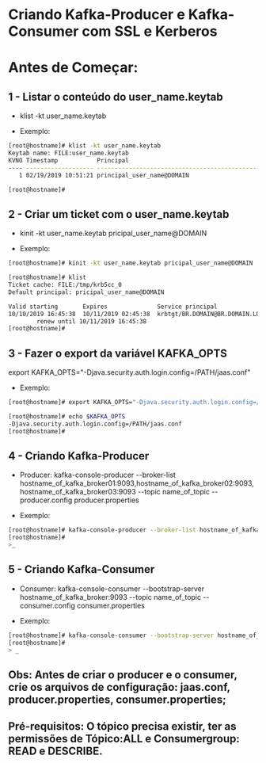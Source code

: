 # Criando Kafka-Producer e Kafka-Consumer com SSL e Kerberos

# Antes de Começar:

## 1 - Listar o conteúdo do user_name.keytab

- klist -kt user_name.keytab

- Exemplo: 
``` sh
[root@hostname]# klist -kt user_name.keytab
Keytab name: FILE:user_name.keytab
KVNO Timestamp           Principal
---- ------------------- ------------------------------------------------------
   1 02/19/2019 10:51:21 principal_user_name@DOMAIN

[root@hostname]#

```
## 2 - Criar um ticket com  o user_name.keytab

- kinit -kt user_name.keytab pricipal_user_name@DOMAIN

- Exemplo:
``` sh
[root@hostname]# kinit -kt user_name.keytab pricipal_user_name@DOMAIN

[root@hostname]# klist
Ticket cache: FILE:/tmp/krb5cc_0
Default principal: pricipal_user_name@DOMAIN

Valid starting       Expires              Service principal
10/10/2019 16:45:38  10/11/2019 02:45:38  krbtgt/BR.DOMAIN@BR.DOMAIN.LOCAL
        renew until 10/11/2019 16:45:38
[root@hostname]#
```
## 3 - Fazer o export da variável KAFKA_OPTS

export KAFKA_OPTS="-Djava.security.auth.login.config=/PATH/jaas.conf"

- Exemplo:
``` sh
[root@hostname]# export KAFKA_OPTS="-Djava.security.auth.login.config=/PATH/jaas.conf"

[root@hostname]# echo $KAFKA_OPTS
-Djava.security.auth.login.config=/PATH/jaas.conf
[root@hostname]#

```

## 4 - Criando Kafka-Producer

- Producer:
kafka-console-producer --broker-list hostname_of_kafka_broker01:9093,hostname_of_kafka_broker02:9093,hostname_of_kafka_broker03:9093 --topic name_of_topic --producer.config producer.properties

- Exemplo:
``` sh
[root@hostname]# kafka-console-producer --broker-list hostname_of_kafka_broker01:9093,hostname_of_kafka_broker02:9093,hostname_of_kafka_broker03:9093 --topic name_of_topic --producer.config producer.properties
[root@hostname]#
>_

```
## 5 - Criando Kafka-Consumer
- Consumer:
kafka-console-consumer --bootstrap-server hostname_of_kafka_broker:9093 --topic name_of_topic --consumer.config consumer.properties

- Exemplo:
``` sh
[root@hostname]# kafka-console-consumer --bootstrap-server hostname_of_kafka_broker:9093 --topic name_of_topic --consumer.config consumer.properties
[root@hostname]#
> _
```
## Obs: Antes de criar o producer e o consumer, crie os arquivos de configuração: jaas.conf, producer.properties, consumer.properties;

## Pré-requisitos: O tópico precisa existir, ter as permissões de Tópico:ALL e Consumergroup: READ e DESCRIBE.
